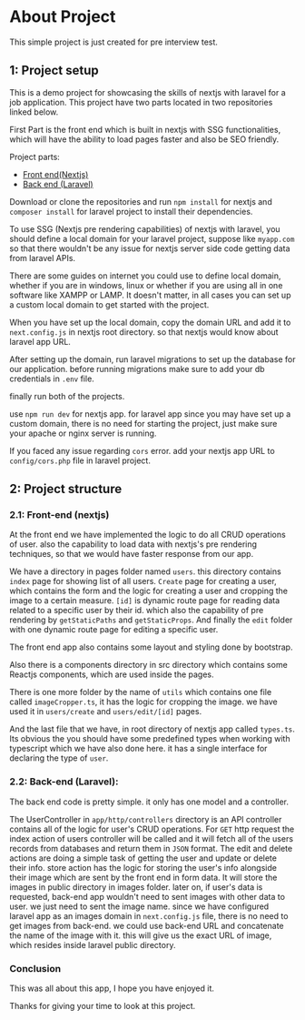 # About Project

This simple project is just created for pre interview test.

## 1: Project setup

This is a demo project for showcasing the skills of nextjs with laravel for a job application. This project have two parts located in two repositories linked below.

First Part is the front end which is built in nextjs with SSG functionalities, which will have the ability to load pages faster and also be SEO friendly.

Project parts:

-   [Front end(Nextjs)](https://github.com/Abdul-Wahab-Khan/next-laravel-front.git)
-   [Back end (Laravel)](https://github.com/Abdul-Wahab-Khan/next-laravel-back.git)

Download or clone the repositories and run `npm install` for nextjs and `composer install` for laravel project to install their dependencies.

To use SSG (Nextjs pre rendering capabilities) of nextjs with laravel, you should define a local domain for your laravel project, suppose like `myapp.com` so that there wouldn't be any issue for nextjs server side code getting data from laravel APIs.

There are some guides on internet you could use to define local domain, whether if you are in windows, linux or whether if you are using all in one software like XAMPP or LAMP. It doesn't matter, in all cases you can set up a custom local domain to get started with the project.

When you have set up the local domain, copy the domain URL and add it to `next.config.js` in nextjs root directory. so that nextjs would know about laravel app URL.

After setting up the domain, run laravel migrations to set up the database for our application. before running migrations make sure to add your db credentials in `.env` file.

finally run both of the projects.

use `npm run dev` for nextjs app. for laravel app since you may have set up a custom domain, there is no need for starting the project, just make sure your apache or nginx server is running.

If you faced any issue regarding `cors` error. add your nextjs app URL to `config/cors.php` file in laravel project.

## 2: Project structure

### **2.1: Front-end (nextjs)**

At the front end we have implemented the logic to do all CRUD operations of user. also the capability to load data with nextjs's pre rendering techniques, so that we would have faster response from our app.

We have a directory in pages folder named `users`. this directory contains `index` page for showing list of all users. `Create` page for creating a user, which contains the form and the logic for creating a user and cropping the image to a certain measure. `[id]` is dynamic route page for reading data related to a specific user by their id. which also the capability of pre rendering by `getStaticPaths` and `getStaticProps`.
And finally the `edit` folder with one dynamic route page for editing a specific user.

The front end app also contains some layout and styling done by bootstrap.

Also there is a components directory in src directory which contains some Reactjs components, which are used inside the pages.

There is one more folder by the name of `utils` which contains one file called `imageCropper.ts`, it has the logic for cropping the image. we have used it in `users/create` and `users/edit/[id]` pages.

And the last file that we have, in root directory of nextjs app called `types.ts`.
Its obvious the you should have some predefined types when working with typescript which we have also done here. it has a single interface for declaring the type of `user`.

### **2.2: Back-end (Laravel):**

The back end code is pretty simple. it only has one model and a controller.

The UserController in `app/http/controllers` directory is an API controller contains all of the logic for user's CRUD operations. For `GET` http request the index action of users controller will be called and it will fetch all of the users records from databases and return them in `JSON` format. The edit and delete actions are doing a simple task of getting the user and update or delete their info.
store action has the logic for storing the user's info alongside their image which are sent by the front end in form data. It will store the images in public directory in images folder. later on, if user's data is requested, back-end app wouldn't need to sent images with other data to user. we just need to sent the image name. since we have configured laravel app as an images domain in `next.config.js` file, there is no need to get images from back-end. we could use back-end URL and concatenate the name of the image with it. this will give us the exact URL of image, which resides inside laravel public directory.

### Conclusion

This was all about this app, I hope you have enjoyed it.

Thanks for giving your time to look at this project.
